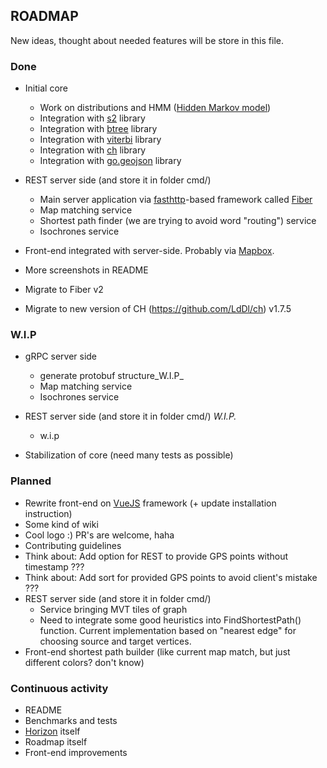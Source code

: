 ## ROADMAP
New ideas, thought about needed features will be store in this file.

### Done
* Initial core
    * Work on distributions and HMM ([Hidden Markov model](https://en.wikipedia.org/wiki/Hidden_Markov_model))
    * Integration with [s2](https://github.com/golang/geo#overview) library
    * Integration with [btree](https://github.com/google/btree#btree-implementation-for-go) library
    * Integration with [viterbi](https://github.com/LdDl/viterbi#viterbi) library
    * Integration with [ch](https://github.com/LdDl/ch) library
    * Integration with [go.geojson](https://github.com/paulmach/go.geojson#gogeojson) library

* REST server side (and store it in folder cmd/)
    * Main server application via [fasthttp](https://github.com/valyala/fasthttp#fasthttp-----)-based framework called [Fiber](https://github.com/gofiber/fiber)
    * Map matching service
    * Shortest path finder (we are trying to avoid word "routing") service
    * Isochrones service

* Front-end integrated with server-side. Probably via [Mapbox](https://github.com/mapbox/mapbox-gl-js).
* More screenshots in README
* Migrate to Fiber v2
* Migrate to new version of CH (https://github.com/LdDl/ch) v1.7.5

### W.I.P
* gRPC server side
    * generate protobuf structure_W.I.P_
    * Map matching service
    * Isochrones service

* REST server side (and store it in folder cmd/) _W.I.P._
    * w.i.p

* Stabilization of core (need many tests as possible)

### Planned
* Rewrite front-end on [VueJS](https://github.com/vuejs/vue) framework (+ update installation instruction)
* Some kind of wiki
* Cool logo :) PR's are welcome, haha
* Contributing guidelines
* Think about: Add option for REST to provide GPS points without timestamp ???
* Think about: Add sort for provided GPS points to avoid client's mistake ???
* REST server side (and store it in folder cmd/)
    * Service bringing MVT tiles of graph
    * Need to integrate some good heuristics into FindShortestPath() function. Current implementation based on "nearest edge" for choosing source and target vertices.
* Front-end shortest path builder (like current map match, but just different colors? don't know)

### Continuous activity
* README
* Benchmarks and tests
* [Horizon](cmd/horizon) itself
* Roadmap itself
* Front-end improvements
